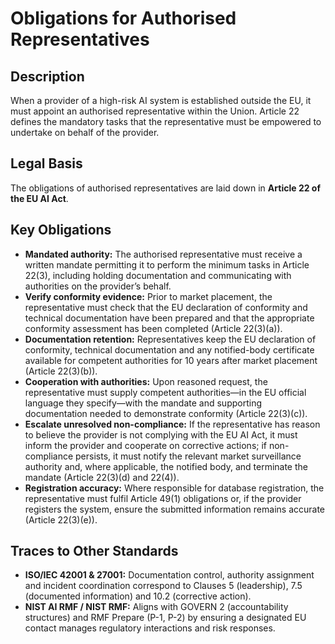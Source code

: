 # Obligations for Authorised Representatives

## Description

When a provider of a high-risk AI system is established outside the EU, it must appoint an authorised representative within the Union. Article 22 defines the mandatory tasks that the representative must be empowered to undertake on behalf of the provider.

## Legal Basis

The obligations of authorised representatives are laid down in **Article 22 of the EU AI Act**.

## Key Obligations

* **Mandated authority:** The authorised representative must receive a written mandate permitting it to perform the minimum tasks in Article 22(3), including holding documentation and communicating with authorities on the provider’s behalf.
* **Verify conformity evidence:** Prior to market placement, the representative must check that the EU declaration of conformity and technical documentation have been prepared and that the appropriate conformity assessment has been completed (Article 22(3)(a)).
* **Documentation retention:** Representatives keep the EU declaration of conformity, technical documentation and any notified-body certificate available for competent authorities for 10 years after market placement (Article 22(3)(b)).
* **Cooperation with authorities:** Upon reasoned request, the representative must supply competent authorities—in the EU official language they specify—with the mandate and supporting documentation needed to demonstrate conformity (Article 22(3)(c)).
* **Escalate unresolved non-compliance:** If the representative has reason to believe the provider is not complying with the EU AI Act, it must inform the provider and cooperate on corrective actions; if non-compliance persists, it must notify the relevant market surveillance authority and, where applicable, the notified body, and terminate the mandate (Article 22(3)(d) and 22(4)).
* **Registration accuracy:** Where responsible for database registration, the representative must fulfil Article 49(1) obligations or, if the provider registers the system, ensure the submitted information remains accurate (Article 22(3)(e)).

## Traces to Other Standards

* **ISO/IEC 42001 & 27001:** Documentation control, authority assignment and incident coordination correspond to Clauses 5 (leadership), 7.5 (documented information) and 10.2 (corrective action).
* **NIST AI RMF / NIST RMF:** Aligns with GOVERN 2 (accountability structures) and RMF Prepare (P-1, P-2) by ensuring a designated EU contact manages regulatory interactions and risk responses.
